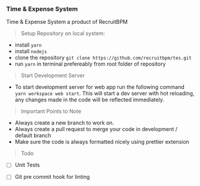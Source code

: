 ### Time & Expense System
Time & Expense System a product of RecruitBPM


> Setup Repository on local system:
 - install `yarn`
 - install `nodejs`
 - clone the repository `git clone https://github.com/recruitbpm/tes.git`
 - run `yarn` in terminal prefereably from root folder of repository
 
 
> Start Development Server
 - To start development server for web app run the following command `yarn workspace web start`. This will start a dev server with hot reloading, any changes made in the code will be reflected immediately.


> Important Points to Note
 - Always create a new branch to work on. 
 - Always create a pull request to merge your code in development / default branch
 - Make sure the code is always formatted nicely using prettier extension 


> Todo
 - [ ] Unit Tests
 - [ ] Git pre commit hook for linting
 
 
